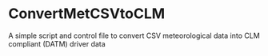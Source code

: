 # ConvertMetCSVtoCLM
A simple script and control file to convert CSV meteorological data into CLM compliant (DATM) driver data
